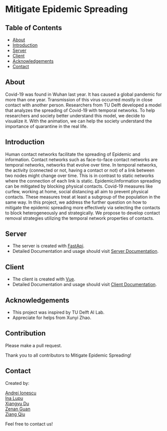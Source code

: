 # Mitigate Epidemic Spreading


## Table of Contents
* [About](#About)
* [Introduction](#Introduction)
* [Server](#Server)
* [Client](#Client)
* [Acknowledgements](#acknowledgements)
* [Contact](#contact)

## About

Covid-19 was found in Wuhan last year. It has caused a global pandemic for more than one year. 
Transmission of this virus occurred mostly in close contact with another person. Researchers from
TU Delft developed a model that analyzes the spreading of Covid-19 with temporal networks. 
To help researchers and society better understand this model, we decide to visualize it. 
With the animation, we can help the society understand the importance of quarantine in the real life.

## Introduction

Human contact networks facilitate the spreading of Epidemic and information. 
Contact networks such as face-to-face contact networks are temporal networks, networks
that evolve over time. In temporal networks, the activity (connected or not, 
having a contact or not) of a link between two nodes might change over time. This
is in contrast to static networks where the connection of each link is static. 
Epidemic/information spreading can be mitigated by blocking physical contacts.
Covid-19 measures like curfew, working at home, social distancing all aim to prevent
physical contacts. These measures treat at least a subgroup of the population
in the same way. In this project, we address the further question on how to mitigate
the epidemic spreading more effectively via selecting the contacts to block 
heterogeneously and strategically. We propose to develop contact removal strategies
utilizing the temporal network properties of contacts.


## Server
- The server is created with [FastApi](!https://github.com/tiangolo/fastapi).
- Detailed Documentation and usage should visit [Server Documentation](./server/README.md).

## Client
- The client is created with [Vue](!https://github.com/vuejs/vue).
- Detailed Documentation and usage should visit [Client Documentation](./client/README.md).


## Acknowledgements
- This project was inspired by TU Delft AI Lab.
- Appreciate for helps from Xunyi Zhao.

## Contribution

Please make a pull request.

Thank you to all contributors to Mitigate Epidemic Spreading!

## Contact
Created by:

[Andrei Ionescu](A.C.Ionescu-1@student.tudelft.nl)\
[Ina Lupu](G.A.Lupu@student.tudelft.nl)\
[Xiangyu Du](X.Du-1@student.tudelft.nl)\
[Zenan Guan](Z.Guan@student.tudelft.nl)\
[Ziang Qiu](z.qiu@student.tudelft.nl)


Feel free to contact us!




